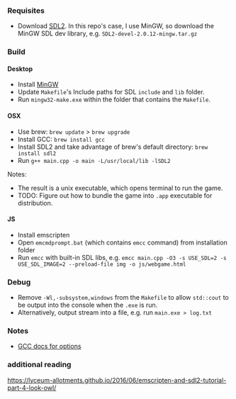 ### Requisites

- Download [SDL2](https://www.libsdl.org/download-2.0.php). In this repo's case, I use MinGW, so download the MinGW SDL dev library, e.g. `SDL2-devel-2.0.12-mingw.tar.gz`

### Build

#### Desktop

- Install [MinGW](https://osdn.net/projects/mingw/downloads/68260/mingw-get-setup.exe/)
- Update `Makefile`'s Include paths for SDL `include` and `lib` folder.
- Run `mingw32-make.exe` within the folder that contains the `Makefile`.

#### OSX

- Use brew: `brew update` > `brew upgrade`
- Install GCC: `brew install gcc`
- Install SDL2 and take advantage of brew's default directory: `brew install sdl2`
- Run `g++ main.cpp -o main -L/usr/local/lib -lSDL2`

Notes:

- The result is a unix executable, which opens terminal to run the game.
- TODO: Figure out how to bundle the game into `.app` executable for distribution.

#### JS

- Install emscripten
- Open `emcmdprompt.bat` (which contains `emcc` command) from installation folder
- Run `emcc` with built-in SDL libs, e.g. `emcc main.cpp -O3 -s USE_SDL=2 -s USE_SDL_IMAGE=2 --preload-file img -o js/webgame.html`

### Debug

- Remove `-Wl,-subsystem,windows` from the `Makefile` to allow `std::cout` to be output into the console when the `.exe` is run.
- Alternatively, output stream into a file, e.g. run `main.exe > log.txt`

### Notes

- [GCC docs for options](https://gcc.gnu.org/onlinedocs/gcc-3.4.6/gcc/Invoking-GCC.html#Invoking-GCC)

### additional reading

https://lyceum-allotments.github.io/2016/06/emscripten-and-sdl2-tutorial-part-4-look-owl/
